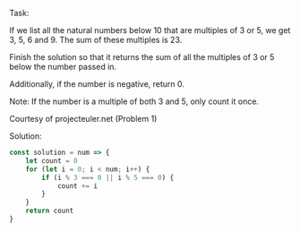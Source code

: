 Task:

If we list all the natural numbers below 10 that are multiples of 3 or 5, we get 3, 5, 6 and 9. The sum of these multiples is 23.

Finish the solution so that it returns the sum of all the multiples of 3 or 5 below the number passed in.

Additionally, if the number is negative, return 0.

Note: If the number is a multiple of both 3 and 5, only count it once.

Courtesy of projecteuler.net (Problem 1)



Solution: 

```js
const solution = num => {
	let count = 0
	for (let i = 0; i < num; i++) {
		if (i % 3 === 0 || i % 5 === 0) {
			count += i
		}
	}
	return count
}
```


